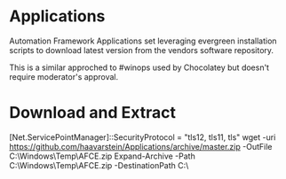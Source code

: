 # Applications
Automation Framework Applications set leveraging evergreen installation scripts to download latest version from the vendors software repository.

This is a similar approched to #winops used by Chocolatey but doesn't require moderator's approval.

# Download and Extract

[Net.ServicePointManager]::SecurityProtocol = "tls12, tls11, tls"
wget -uri https://github.com/haavarstein/Applications/archive/master.zip -OutFile C:\Windows\Temp\AFCE.zip
Expand-Archive -Path C:\Windows\Temp\AFCE.zip -DestinationPath C:\
